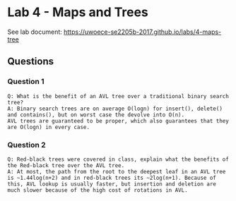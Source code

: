 # Lab 4 - Maps and Trees


See lab document: <https://uwoece-se2205b-2017.github.io/labs/4-maps-tree>

## Questions

### Question 1
```
Q: What is the benefit of an AVL tree over a traditional binary search tree?
A: Binary search trees are on average O(logn) for insert(), delete() and contains(), but on worst case the devolve into O(n). 
AVL trees are guaranteed to be proper, which also guarantees that they are O(logn) in every case.

```

### Question 2
```
Q: Red-black trees were covered in class, explain what the benefits of the Red-black tree over the AVL tree.
A: At most, the path from the root to the deepest leaf in an AVL tree is ~1.44log(n+2) and in red-black trees its ~2log(n+1). Because of 
this, AVL lookup is usually faster, but insertion and deletion are much slower because of the high cost of rotations in AVL.
```